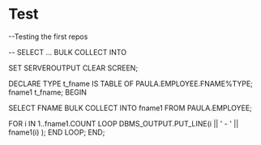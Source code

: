 # Test
--Testing the first repos

-- SELECT ... BULK COLLECT INTO

SET SERVEROUTPUT 
CLEAR SCREEN;

DECLARE
    TYPE t_fname IS TABLE OF PAULA.EMPLOYEE.FNAME%TYPE;
    fname1 t_fname;
BEGIN
  
  SELECT FNAME BULK COLLECT INTO fname1
  FROM PAULA.EMPLOYEE;
  
  FOR i IN 1..fname1.COUNT 
  LOOP
   DBMS_OUTPUT.PUT_LINE(i || ' -  ' || fname1(i) );
  END LOOP; 
END;
